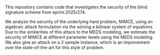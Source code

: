 This repository contains code that investigates the security of the blind signature scheme from eprint:2025/274. 

We analyze the security of the underlying hard problem, MIMCE, using an algebraic attack formulation via the solving a bilinear system of equations. 
Due to the similarities of this attack to the MEDS modeling, we estimate the security of MIMCE at different parameter levels using the MEDS modeling.
We also give an attack on a 2 sample instance, which is an improvement over the state-of-the-art for this style of problem.
